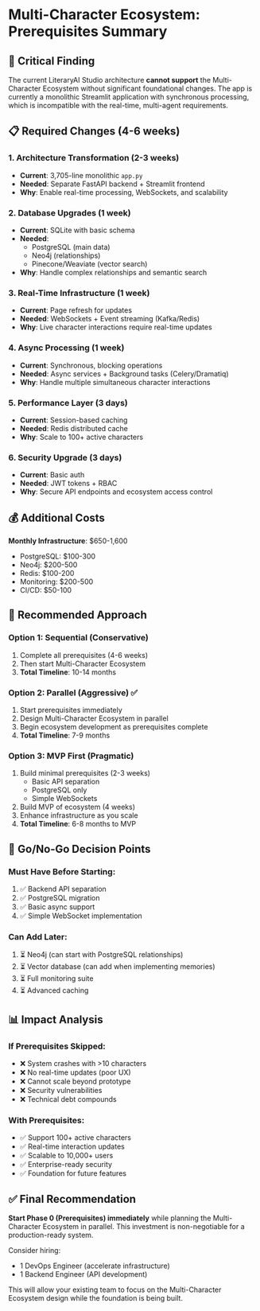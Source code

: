 # Multi-Character Ecosystem: Prerequisites Summary

## 🚨 Critical Finding

The current LiteraryAI Studio architecture **cannot support** the Multi-Character Ecosystem without significant foundational changes. The app is currently a monolithic Streamlit application with synchronous processing, which is incompatible with the real-time, multi-agent requirements.

## 📋 Required Changes (4-6 weeks)

### 1. **Architecture Transformation** (2-3 weeks)
- **Current**: 3,705-line monolithic `app.py`
- **Needed**: Separate FastAPI backend + Streamlit frontend
- **Why**: Enable real-time processing, WebSockets, and scalability

### 2. **Database Upgrades** (1 week)
- **Current**: SQLite with basic schema
- **Needed**: 
  - PostgreSQL (main data)
  - Neo4j (relationships)
  - Pinecone/Weaviate (vector search)
- **Why**: Handle complex relationships and semantic search

### 3. **Real-Time Infrastructure** (1 week)
- **Current**: Page refresh for updates
- **Needed**: WebSockets + Event streaming (Kafka/Redis)
- **Why**: Live character interactions require real-time updates

### 4. **Async Processing** (1 week)
- **Current**: Synchronous, blocking operations
- **Needed**: Async services + Background tasks (Celery/Dramatiq)
- **Why**: Handle multiple simultaneous character interactions

### 5. **Performance Layer** (3 days)
- **Current**: Session-based caching
- **Needed**: Redis distributed cache
- **Why**: Scale to 100+ active characters

### 6. **Security Upgrade** (3 days)
- **Current**: Basic auth
- **Needed**: JWT tokens + RBAC
- **Why**: Secure API endpoints and ecosystem access control

## 💰 Additional Costs

**Monthly Infrastructure**: $650-1,600
- PostgreSQL: $100-300
- Neo4j: $200-500
- Redis: $100-200
- Monitoring: $200-500
- CI/CD: $50-100

## 🎯 Recommended Approach

### Option 1: Sequential (Conservative)
1. Complete all prerequisites (4-6 weeks)
2. Then start Multi-Character Ecosystem
3. **Total Timeline**: 10-14 months

### Option 2: Parallel (Aggressive) ✅
1. Start prerequisites immediately
2. Design Multi-Character Ecosystem in parallel
3. Begin ecosystem development as prerequisites complete
4. **Total Timeline**: 7-9 months

### Option 3: MVP First (Pragmatic)
1. Build minimal prerequisites (2-3 weeks)
   - Basic API separation
   - PostgreSQL only
   - Simple WebSockets
2. Build MVP of ecosystem (4 weeks)
3. Enhance infrastructure as you scale
4. **Total Timeline**: 6-8 months to MVP

## 🚦 Go/No-Go Decision Points

### Must Have Before Starting:
1. ✅ Backend API separation
2. ✅ PostgreSQL migration
3. ✅ Basic async support
4. ✅ Simple WebSocket implementation

### Can Add Later:
1. ⏳ Neo4j (can start with PostgreSQL relationships)
2. ⏳ Vector database (can add when implementing memories)
3. ⏳ Full monitoring suite
4. ⏳ Advanced caching

## 📊 Impact Analysis

### If Prerequisites Skipped:
- ❌ System crashes with >10 characters
- ❌ No real-time updates (poor UX)
- ❌ Cannot scale beyond prototype
- ❌ Security vulnerabilities
- ❌ Technical debt compounds

### With Prerequisites:
- ✅ Support 100+ active characters
- ✅ Real-time interaction updates
- ✅ Scalable to 10,000+ users
- ✅ Enterprise-ready security
- ✅ Foundation for future features

## ✅ Final Recommendation

**Start Phase 0 (Prerequisites) immediately** while planning the Multi-Character Ecosystem in parallel. This investment is non-negotiable for a production-ready system.

Consider hiring:
- 1 DevOps Engineer (accelerate infrastructure)
- 1 Backend Engineer (API development)

This will allow your existing team to focus on the Multi-Character Ecosystem design while the foundation is being built.